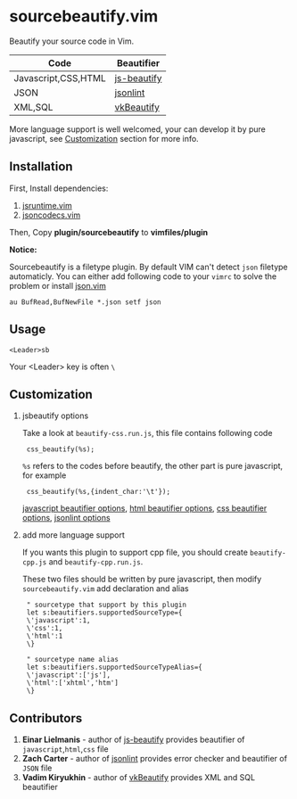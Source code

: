 sourcebeautify.vim
==================

Beautify your source code in Vim.

Code          | Beautifier
------------- | -------------
Javascript,CSS,HTML  | [js-beautify](https://github.com/einars/js-beautify)
JSON  | [jsonlint](https://github.com/zaach/jsonlint)
XML,SQL  | [vkBeautify](https://github.com/vkiryukhin/vkBeautify)

More language support is well welcomed, your can develop it by pure javascript, see [Customization](#customization) section for more info.


Installation
-------

First, Install dependencies:  

1. [jsruntime.vim](https://github.com/michalliu/jsruntime.vim)  
2. [jsoncodecs.vim](https://github.com/michalliu/jsoncodecs.vim)

Then, Copy __plugin/sourcebeautify__ to __vimfiles/plugin__

**Notice:**

Sourcebeautify is a filetype plugin. By default VIM can't detect `json` filetype automaticly. You can either add following code to your `vimrc` to solve the problem or install [json.vim](http://www.vim.org/scripts/script.php?script_id=1945)

    au BufRead,BufNewFile *.json setf json

Usage
-----

    <Leader>sb

Your \<Leader\> key is often `\`


Customization
-------------

1. jsbeautify options

    Take a look at `beautify-css.run.js`, this file contains following code

        css_beautify(%s);

    `%s` refers to the codes before beautify, the other part is pure javascript, for example
    
        css_beautify(%s,{indent_char:'\t'});

    [javascript beautifier options](https://github.com/beautify-web/js-beautify/blob/v0.4.2/beautify.js), [html beautifier options](https://github.com/beautify-web/js-beautify/blob/v0.4.2/beautify-html.js), [css beautifier options](https://github.com/beautify-web/js-beautify/blob/v0.4.2/beautify-css.js), [jsonlint options](https://github.com/zaach/jsonlint)

2. add more language support

    If you wants this plugin to support cpp file, you should create `beautify-cpp.js` and `beautify-cpp.run.js`.

    These two files should be written by pure javascript, then modify `sourcebeautify.vim` add declaration and alias
    
        " sourcetype that support by this plugin
        let s:beautifiers.supportedSourceType={
        \'javascript':1,
        \'css':1,
        \'html':1
        \}
    
        " sourcetype name alias
        let s:beautifiers.supportedSourceTypeAlias={
        \'javascript':['js'],
        \'html':['xhtml','htm']
        \}

Contributors
-----------
1. __Einar Lielmanis__ - author of  [js-beautify](https://github.com/einars/js-beautify) provides beautifier of `javascript`,`html`,`css` file
2. __Zach Carter__ - author of  [jsonlint](https://github.com/zaach/jsonlint) provides error checker and beautifier of `JSON` file
3. __Vadim Kiryukhin__ - author of  [vkBeautify](https://github.com/vkiryukhin/vkBeautify) provides XML and SQL beautifier
